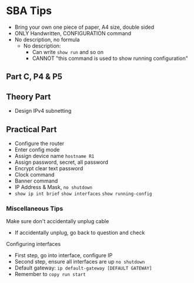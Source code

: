 # SBA Tips

- Bring your own one piece of paper, A4 size, double sided
- ONLY Handwritten, CONFIGURATION command
- No description, no formula
  - No description:
    - Can write `show run`  and so on
    - CANNOT "this command is used to show running configuration"

## Part C, P4 & P5

## Theory Part

- Design IPv4 subnetting

## Practical Part

- Configure the router
- Enter config mode
- Assign device name `hostname R1`
- Assign password, secret, all password
- Encrypt clear text password
- Clock command
- Banner command
- IP Address & Mask, `no shutdown`
- `show ip int brief` `show interfaces` `show running-config`

### Miscellaneous Tips

Make sure don't accidentally unplug cable

- If accidentally unplug, go back to question and check

Configuring interfaces

- First step, go into interface, configure IP
- Second step, ensure all interfaces are up `no shutdown`
- Default gateway: `ip default-gateway [DEFAULT GATEWAY]`
- Remember to `copy run start`